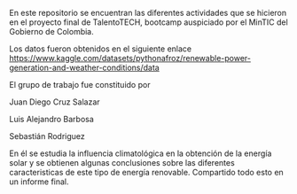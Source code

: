 En este repositorio se encuentran las diferentes actividades que se hicieron en el proyecto final de TalentoTECH, bootcamp auspiciado por el MinTIC del Gobierno de Colombia.

Los datos fueron obtenidos en el siguiente enlace https://www.kaggle.com/datasets/pythonafroz/renewable-power-generation-and-weather-conditions/data

El grupo de trabajo fue constituido por 

Juan Diego Cruz Salazar

Luis Alejandro Barbosa

Sebastián Rodriguez

En él se estudia la influencia climatológica en la obtención de la energía solar y se obtienen algunas conclusiones sobre las diferentes caracteristicas de este tipo de energía renovable. Compartido todo esto en un informe final.
